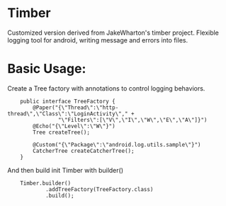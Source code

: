 # Timber
Customized version derived from JakeWharton's timber project. Flexible logging tool for android, writing message and errors into files.

# Basic Usage:
Create a Tree factory with annotations to control logging behaviors.
```
    public interface TreeFactory {
        @Paper("{\"Thread\":\"http-thread\",\"Class\":\"LoginActivity\"," +
                "\"Filters\":[\"V\",\"I\",\"W\",\"E\",\"A\"]}")
        @Echo("{\"Level\":\"W\"}")
        Tree createTree();

        @Custom("{\"Package\":\"android.log.utils.sample\"}")
        CatcherTree createCatcherTree();
    }
```
And then build init Timber with builder()
```
    Timber.builder()
            .addTreeFactory(TreeFactory.class)
            .build();
```
